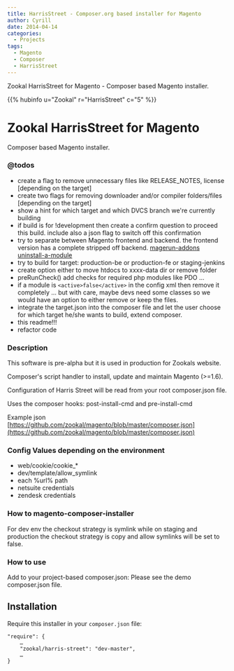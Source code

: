 ```yaml
---
title: HarrisStreet - Composer.org based installer for Magento
author: Cyrill
date: 2014-04-14
categories:
  - Projects
tags:
  - Magento
  - Composer
  - HarrisStreet
---
```


Zookal HarrisStreet for Magento - Composer based Magento installer.

<!--more-->

{{% hubinfo u="Zookal" r="HarrisStreet" c="5" %}}
 
Zookal HarrisStreet for Magento
===============================

Composer based Magento installer.

### @todos

- create a flag to remove unnecessary files like RELEASE_NOTES, license [depending on the target]
- create two flags for removing downloader and/or compiler folders/files [depending on the target]
- show a hint for which target and which DVCS branch we're currently building
- if build is for !development then create a confirm question to proceed this build. include also a json flag to switch off this confirmation
- try to separate between Magento frontend and backend. the frontend version has a complete stripped off backend. [magerun-addons uninstall-a-module](https://github.com/kalenjordan/magerun-addons#uninstall-a-module)
- try to build for target: production-be or production-fe or staging-jenkins
- create option either to move htdocs to xxxx-data dir or remove folder
- preRunCheck() add checks for required php modules like PDO ...
- if a module is `<active>false</active>` in the config xml then remove it completely ... but with care, maybe devs need some classes so we would have an
option to either remove or keep the files.
- integrate the target.json into the composer file and let the user choose for which target he/she wants to build, extend composer.
- this readme!!!
- refactor code

### Description

This software is pre-alpha but it is used in production for Zookals website.

Composer's script handler to install, update and maintain Magento (>=1.6).

Configuration of Harris Street will be read from your root composer.json file.

Uses the composer hooks:  post-install-cmd and pre-install-cmd

Example json [https://github.com/zookal/magento/blob/master/composer.json](https://github.com/zookal/magento/blob/master/composer.json)


### Config Values depending on the environment

- web/cookie/cookie_*
- dev/template/allow_symlink
- each %url% path
- netsuite credentials
- zendesk credentials

### How to magento-composer-installer

For dev env the checkout strategy is symlink while on staging and production the checkout strategy is copy and allow symlinks will be set to false.

### How to use

Add to your project-based composer.json: Please see the demo composer.json file.


Installation
------------

Require this installer in your `composer.json` file:

	"require": {
		…
        "zookal/harris-street": "dev-master",
        …
    }
